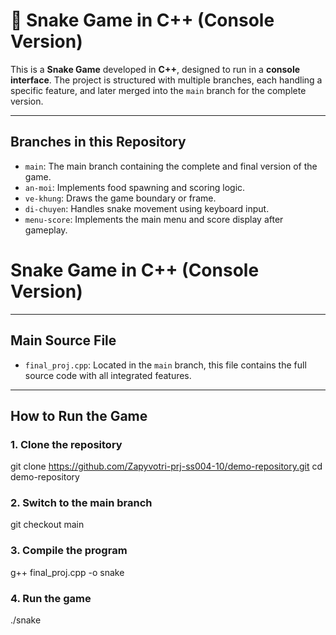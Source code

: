 # 🐍 Snake Game in C++ (Console Version)

This is a **Snake Game** developed in **C++**, designed to run in a **console interface**. The project is structured with multiple branches, each handling a specific feature, and later merged into the `main` branch for the complete version.

---

## Branches in this Repository

- `main`: The main branch containing the complete and final version of the game.  
- `an-moi`: Implements food spawning and scoring logic.  
- `ve-khung`: Draws the game boundary or frame.  
- `di-chuyen`: Handles snake movement using keyboard input.  
- `menu-score`: Implements the main menu and score display after gameplay.
# Snake Game in C++ (Console Version)

---

## Main Source File

- `final_proj.cpp`: Located in the `main` branch, this file contains the full source code with all integrated features.
---
## How to Run the Game

### 1. Clone the repository
git clone https://github.com/Zapyvotri-prj-ss004-10/demo-repository.git
cd demo-repository

### 2. Switch to the main branch
git checkout main

### 3. Compile the program
g++ final_proj.cpp -o snake

### 4. Run the game
./snake
